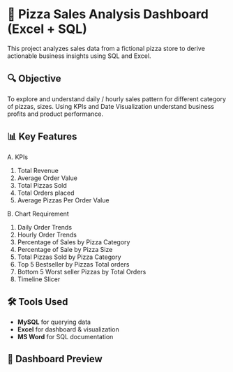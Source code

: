 # 🍕 Pizza Sales Analysis Dashboard (Excel + SQL)
This project analyzes sales data from a fictional pizza store to derive actionable business insights using SQL and Excel.

## 🔍 Objective
To explore and understand daily / hourly sales pattern for different category of pizzas, sizes. Using KPIs and Date Visualization understand business profits and product performance.

## 📊 Key Features
A. KPIs
1. Total Revenue
2. Average Order Value
3. Total Pizzas Sold
4. Total Orders placed
5. Average Pizzas Per Order Value

B. Chart Requirement
1.	Daily Order Trends
2.	Hourly Order Trends
3.	Percentage of Sales by Pizza Category
4.	Percentage of Sale by Pizza Size
5.	Total Pizzas Sold by Pizza Category
6.	Top 5 Bestseller by Pizzas Total orders 
7.	Bottom 5 Worst seller Pizzas by Total Orders
8.	Timeline Slicer

## 🛠 Tools Used

- **MySQL** for querying data
- **Excel** for dashboard & visualization
- **MS Word** for SQL documentation

## 📸 Dashboard Preview


